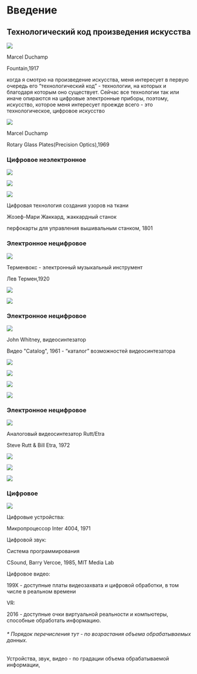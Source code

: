# Введение

## Технологический код произведения искусства

![](/assets/Picture1.png)

Marcel Duchamp

Fountain,1917

когда я смотрю на произведение искусства, меня интересует в первую очередь его “технологический код” - технологии, на которых и благодаря которым оно существует. Сейчас все технологии так или иначе опираются на цифровые электронные приборы, поэтому, искусство, которое меня интересует проежде всего - это технологическое, цифровое искусство

![](/assets/Picture3.png)

Marcel Duchamp

Rotary Glass Plates\(Precision Optics\),1969

### Цифровое неэлектронное

![](/assets/Picture4.png)

![](/assets/Picture5.png)

![](/assets/Picture6.png)

Цифровая технология создания узоров на ткани

Жозеф-Мари Жаккард, жаккардный станок

перфокарты для управления вышивальным станком, 1801

### Электронное нецифровое

![](/assets/Picture7.png)

Терменвокс - электронный музыкальный инструмент

Лев Термен,1920

![](/assets/Picture8.png)

![](/assets/Picture9.png)

### Электронное нецифровое

![](/assets/Picture10.png)

John Whitney, видеосинтезатор

Видео "Catalog", 1961 - “каталог” возможностей видеосинтезатора

![](/assets/Picture11.png)

![](/assets/Picture12.png)

![](/assets/Picture13.png)

![](/assets/Picture14.png)

### Электронное нецифровое

![](/assets/intro16.png)

Аналоговый видеосинтезатор Rutt/Etra

Steve Rutt & Bill Etra, 1972

![](/assets/intro17.png)

![](/assets/inro18.png)

![](/assets/intro19.png)

### Цифровое

![](/assets/intro20.png)



Цифровые устройства:

Микропроцессор Inter 4004, 1971

Цифровой звук:

Система программирования

CSound, Barry Vercoe, 1985, MIT Media Lab

Цифровое видео:

199X - доступные платы видеозахвата и цифровой обработки, в том числе в реальном времени

VR:

2016 - доступные очки виртуальной реальности и компьютеры, способные обработать информацию.

###### \* Порядок перечисления тут - по возрастания объема обрабатываемых данных.

Устройства, звук, видео - по градации объема обрабатываемой информации,





